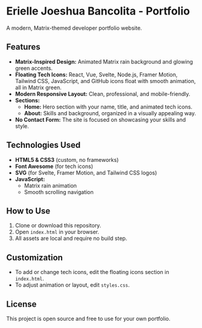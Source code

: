 # Erielle Joeshua Bancolita - Portfolio

A modern, Matrix-themed developer portfolio website.

## Features
- **Matrix-Inspired Design:** Animated Matrix rain background and glowing green accents.
- **Floating Tech Icons:** React, Vue, Svelte, Node.js, Framer Motion, Tailwind CSS, JavaScript, and GitHub icons float with smooth animation, all in Matrix green.
- **Modern Responsive Layout:** Clean, professional, and mobile-friendly.
- **Sections:**
  - **Home:** Hero section with your name, title, and animated tech icons.
  - **About:** Skills and background, organized in a visually appealing way.
- **No Contact Form:** The site is focused on showcasing your skills and style.

## Technologies Used
- **HTML5 & CSS3** (custom, no frameworks)
- **Font Awesome** (for tech icons)
- **SVG** (for Svelte, Framer Motion, and Tailwind CSS logos)
- **JavaScript:**
  - Matrix rain animation
  - Smooth scrolling navigation

## How to Use
1. Clone or download this repository.
2. Open `index.html` in your browser.
3. All assets are local and require no build step.

## Customization
- To add or change tech icons, edit the floating icons section in `index.html`.
- To adjust animation or layout, edit `styles.css`.

## License
This project is open source and free to use for your own portfolio. 